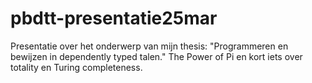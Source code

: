 # pbdtt-presentatie25mar
Presentatie over het onderwerp van mijn thesis: "Programmeren en bewijzen in dependently typed talen."
The Power of Pi en kort iets over totality en Turing completeness.
